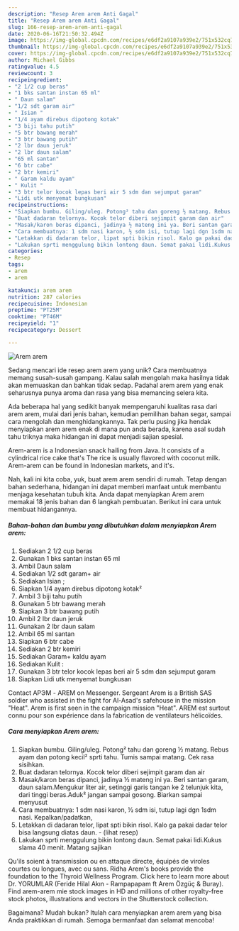 ```yaml
---
description: "Resep Arem arem Anti Gagal"
title: "Resep Arem arem Anti Gagal"
slug: 166-resep-arem-arem-anti-gagal
date: 2020-06-16T21:50:32.494Z
image: https://img-global.cpcdn.com/recipes/e6df2a9107a939e2/751x532cq70/arem-arem-foto-resep-utama.jpg
thumbnail: https://img-global.cpcdn.com/recipes/e6df2a9107a939e2/751x532cq70/arem-arem-foto-resep-utama.jpg
cover: https://img-global.cpcdn.com/recipes/e6df2a9107a939e2/751x532cq70/arem-arem-foto-resep-utama.jpg
author: Michael Gibbs
ratingvalue: 4.5
reviewcount: 3
recipeingredient:
- "2 1/2 cup beras"
- "1 bks santan instan 65 ml"
- " Daun salam"
- "1/2 sdt garam air"
- " Isian "
- "1/4 ayam direbus dipotong kotak"
- "3 biji tahu putih"
- "5 btr bawang merah"
- "3 btr bawang putih"
- "2 lbr daun jeruk"
- "2 lbr daun salam"
- "65 ml santan"
- "6 btr cabe"
- "2 btr kemiri"
- " Garam kaldu ayam"
- " Kulit "
- "3 btr telor kocok lepas beri air 5 sdm dan sejumput garam"
- "Lidi utk menyemat bungkusan"
recipeinstructions:
- "Siapkan bumbu. Giling/uleg. Potong² tahu dan goreng ½ matang. Rebus ayam dan potong kecil² sprti tahu. Tumis sampai matang. Cek rasa sisihkan."
- "Buat dadaran telornya. Kocok telor diberi sejimpit garam dan air"
- "Masak/karon beras dipanci, jadinya ½ mateng ini ya. Beri santan garam, daun salam.Mengukur liter air, setinggi garis tangan ke 2 telunjuk kita, dari tinggi beras.Aduk² jangan sampai gosong. Biarkan sampai menyusut"
- "Cara membuatnya: 1 sdm nasi karon, ½ sdm isi, tutup lagi dgn 1sdm nasi. Kepalkan/padatkan,"
- "Letakkan di dadaran telor, lipat spti bikin risol. Kalo ga pakai dadar telor bisa langsung diatas daun.             (lihat resep)"
- "Lakukan sprti menggulung bikin lontong daun. Semat pakai lidi.Kukus slama 40 menit. Matang sajikan"
categories:
- Resep
tags:
- arem
- arem

katakunci: arem arem 
nutrition: 287 calories
recipecuisine: Indonesian
preptime: "PT25M"
cooktime: "PT46M"
recipeyield: "1"
recipecategory: Dessert

---
```



![Arem arem](https://img-global.cpcdn.com/recipes/e6df2a9107a939e2/751x532cq70/arem-arem-foto-resep-utama.jpg)

Sedang mencari ide resep arem arem yang unik? Cara membuatnya memang susah-susah gampang. Kalau salah mengolah maka hasilnya tidak akan memuaskan dan bahkan tidak sedap. Padahal arem arem yang enak seharusnya punya aroma dan rasa yang bisa memancing selera kita.

Ada beberapa hal yang sedikit banyak mempengaruhi kualitas rasa dari arem arem, mulai dari jenis bahan, kemudian pemilihan bahan segar, sampai cara mengolah dan menghidangkannya. Tak perlu pusing jika hendak menyiapkan arem arem enak di mana pun anda berada, karena asal sudah tahu triknya maka hidangan ini dapat menjadi sajian spesial.

Arem-arem is a Indonesian snack hailing from Java. It consists of a cylindrical rice cake that&#39;s The rice is usually flavored with coconut milk. Arem-arem can be found in Indonesian markets, and it&#39;s.


Nah, kali ini kita coba, yuk, buat arem arem sendiri di rumah. Tetap dengan bahan sederhana, hidangan ini dapat memberi manfaat untuk membantu menjaga kesehatan tubuh kita. Anda dapat menyiapkan Arem arem memakai 18 jenis bahan dan 6 langkah pembuatan. Berikut ini cara untuk membuat hidangannya.

<!--inarticleads1-->

##### Bahan-bahan dan bumbu yang dibutuhkan dalam menyiapkan Arem arem:

1. Sediakan 2 1/2 cup beras
1. Gunakan 1 bks santan instan 65 ml
1. Ambil  Daun salam
1. Sediakan 1/2 sdt garam+ air
1. Sediakan  Isian ;
1. Siapkan 1/4 ayam direbus dipotong kotak²
1. Ambil 3 biji tahu putih
1. Gunakan 5 btr bawang merah
1. Siapkan 3 btr bawang putih
1. Ambil 2 lbr daun jeruk
1. Gunakan 2 lbr daun salam
1. Ambil 65 ml santan
1. Siapkan 6 btr cabe
1. Sediakan 2 btr kemiri
1. Sediakan  Garam+ kaldu ayam
1. Sediakan  Kulit :
1. Gunakan 3 btr telor kocok lepas beri air 5 sdm dan sejumput garam
1. Siapkan Lidi utk menyemat bungkusan


Contact АРЭМ - AREM on Messenger. Sergeant Arem is a British SAS soldier who assisted in the fight for Al-Asad&#39;s safehouse in the mission &#34;Heat&#34;. Arem is first seen in the campaign mission &#34;Heat&#34;. AREM est surtout connu pour son expérience dans la fabrication de ventilateurs hélicoïdes. 

<!--inarticleads2-->

##### Cara menyiapkan Arem arem:

1. Siapkan bumbu. Giling/uleg. Potong² tahu dan goreng ½ matang. Rebus ayam dan potong kecil² sprti tahu. Tumis sampai matang. Cek rasa sisihkan.
1. Buat dadaran telornya. Kocok telor diberi sejimpit garam dan air
1. Masak/karon beras dipanci, jadinya ½ mateng ini ya. Beri santan garam, daun salam.Mengukur liter air, setinggi garis tangan ke 2 telunjuk kita, dari tinggi beras.Aduk² jangan sampai gosong. Biarkan sampai menyusut
1. Cara membuatnya: 1 sdm nasi karon, ½ sdm isi, tutup lagi dgn 1sdm nasi. Kepalkan/padatkan,
1. Letakkan di dadaran telor, lipat spti bikin risol. Kalo ga pakai dadar telor bisa langsung diatas daun. -             (lihat resep)
1. Lakukan sprti menggulung bikin lontong daun. Semat pakai lidi.Kukus slama 40 menit. Matang sajikan


Qu&#39;ils soient à transmission ou en attaque directe, équipés de viroles courtes ou longues, avec ou sans. Ridha Arem&#39;s books provide the foundation to the Thyroid Wellness Program. Click here to learn more about Dr. YORUMLAR (Feride Hilal Akın - Rampapapam ft Arem Özgüç &amp; Buray). Find arem-arem mie stock images in HD and millions of other royalty-free stock photos, illustrations and vectors in the Shutterstock collection. 

Bagaimana? Mudah bukan? Itulah cara menyiapkan arem arem yang bisa Anda praktikkan di rumah. Semoga bermanfaat dan selamat mencoba!
